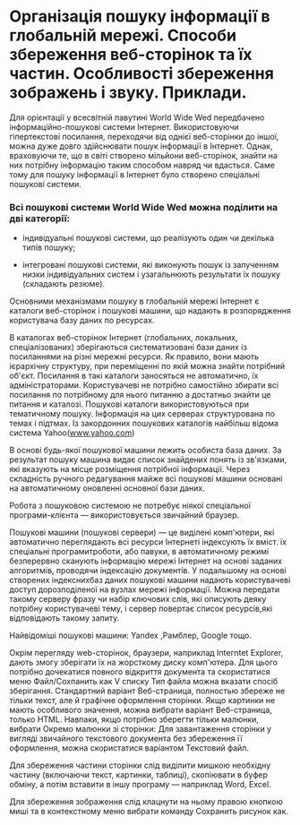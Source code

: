 # Організація пошуку інформації в глобальній мережі. Способи збереження веб-сторінок та їх частин. Особливості збереження зображень і звуку. Приклади.

Для орієнтації у всесвітній павутині World Wide Wed передбачено інформаційно-пошукові системи Інтернет. Використовуючи гіпертекстові посилання, переходячи від однієї веб-сторінки до іншої, можна дуже довго здійснювати пошук інформації в Інтернет. Однак, враховуючи те, що в світі створено мільйони веб-сторінок, знайти на них потрібну інформацію таким способом навряд чи вдасться. Саме тому для пошуку інформації в Інтернет було створено спеціальні пошукові системи.

### Всі пошукові системи World Wide Wed можна поділити на дві категорії:

- індивідуальні пошукові системи, що реалізують один чи декілька типів пошуку;

- інтегровані пошукові системи, які виконують пошук із залученням низки індивідуальних систем і узагальнюють результати їх пошуку (складають резюме).

Основними механізмами пошуку в глобальній мережі Інтернет є каталоги веб-сторінок і пошукові машини, що надають в розпорядження користувача базу даних по ресурсах.

В каталогах веб-сторінок Інтернет (глобальних, локальних, спеціалізованих) зберігаються систематизовані бази даних із посиланнями на різні мережні ресурси. Як правило, вони мають ієрархічну структуру, при переміщенні по якій можна знайти  потрібний об'єкт. Посилання в такі каталоги заносяться не автоматично,  їх адміністраторами. Користувачеві не потрібно самостійно збирати всі посилання по потрібному для нього питанню а достатньо знайти це питання и каталозі. Пошукові каталоги використовуються при тематичному пошуку. Інформація на цих серверах структурована по темах і підтмах. Із закордонних пошукових каталогів найбільш відома система Yahoo(www.yahoo.com)

В основі будь-якої пошукової машини лежить особиста база даних. За результат пошуку машина видає список знайдених понять із зв'язками, які вказують на місце розміщення потрібної інформації. Через складність ручного редагування майже всі пошукові машини основані на автоматичному оновленні основної бази даних.

Робота з пошуковою системою не потребує ніякої спеціальної програми-клієнта — використовується звичайний браузер.

Пошукові машини (пошукові сервери) — це виділені комп'ютери, які автоматично переглядають всі ресурси Інтернеті індексують їх вміст. їх спеціальні програмитроботи, або павуки, в автоматичному режимі безперервно сканують інформацію мережі Інтернет на основі заданих алгоритмів, проводячи індексацію документів. У подальшому на основі створених індекснихбаз даних пошукові машини надають користувачеві доступ дорозподіленої на вузлах мережі інформації. Можна передати такому серверу фразу чи набір ключових слів, які описують деяку потрібну користувачеві тему, і сервер повертає список ресурсів,які відповідають такому запиту. 

Найвідоміші пошукові машини: Yandex ,Рамблер, Google тощо.

Окрім перегляду web-сторінок, браузери, наприклад Іпtегntеt Ехрlorer, дають змогу зберігати їх на жорсткому диску комп'ютера. Для цього потрібно дочекатися повного відкриття документа та скористатися меню Файл/Сохпанить как V списку Тип файла можна вказати спосіб зберігання. Стандартний варіант Веб-страница, полностью збереже не тільки текст, але й графічне оформлення сторінки. Якщо картинки не мають особливого значення, можна вибрати варіант Веб-страница, только НТМL. Навпаки, якщо потрібно зберегти тільки малюнки, вибрати Окремо малюнки зі сторінки: Для завантаження сторінки у вигляді звичайного текстового документа без збереження її оформлення, можна скористатися варіантом Текстовий файл.

Для збереження частини сторінки слід виділити мишкою необхідну частину (включаючи текст, картинки, таблиці), скопіювати в буфер обміну, а потім вставити в іншу програму — наприклад Word, Ехсеl.

Для збереження зображення слід клацнути на ньому правою кнопкою миші та в контекстному меню вибрати команду Сохранить рисунок как.
